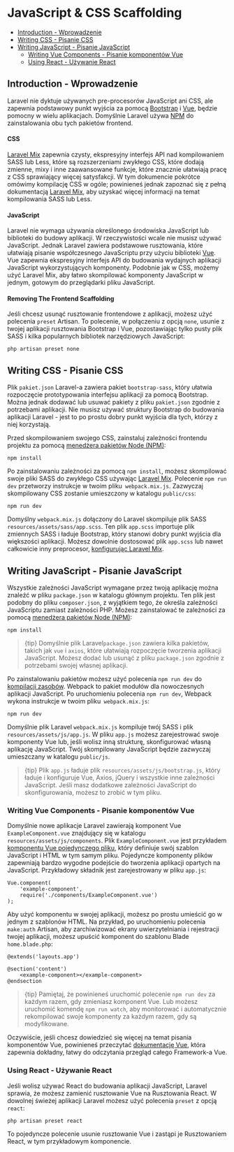 # JavaScript & CSS Scaffolding

- [Introduction - Wprowadzenie](#introduction)
- [Writing CSS - Pisanie CSS](#writing-css)
- [Writing JavaScript - Pisanie JavaScript](#writing-javascript)
    - [Writing Vue Components - Pisanie komponentów Vue](#writing-vue-components)
    - [Using React - Używanie React](#using-react)

<a name="introduction"></a>
## Introduction - Wprowadzenie

Laravel nie dyktuje używanych pre-procesorów JavaScript ani CSS, ale zapewnia podstawowy punkt wyjścia za pomocą [Bootstrap](https://getbootstrap.com/) i [Vue](https://vuejs.org), będzie pomocny w wielu aplikacjach. Domyślnie Laravel używa [NPM](https://www.npmjs.org) do zainstalowania obu tych pakietów frontend.

#### CSS

[Laravel Mix](/docs/{{version}}/mix) zapewnia czysty, ekspresyjny interfejs API nad kompilowaniem SASS lub Less, które są rozszerzeniami zwykłego CSS, które dodają zmienne, mixy i inne zaawansowane funkcje, które znacznie ułatwiają pracę z CSS sprawiający więcej satysfakcji. W tym dokumencie pokrótce omówimy kompilację CSS w ogóle; powinieneś jednak zapoznać się z pełną dokumentacją [Laravel Mix](/docs/{{version}}/mix), aby uzyskać więcej informacji na temat kompilowania SASS lub Less.

#### JavaScript

Laravel nie wymaga używania określonego środowiska JavaScript lub biblioteki do budowy aplikacji. W rzeczywistości wcale nie musisz używać JavaScript. Jednak Laravel zawiera podstawowe rusztowania, które ułatwiają pisanie współczesnego JavaScriptu przy użyciu biblioteki [Vue](https://vuejs.org). Vue zapewnia ekspresyjny interfejs API do budowania wydajnych aplikacji JavaScript wykorzystujących komponenty. Podobnie jak w CSS, możemy użyć Laravel Mix, aby łatwo skompilować komponenty JavaScript w jednym, gotowym do przeglądarki pliku JavaScript.

#### Removing The Frontend Scaffolding

Jeśli chcesz usunąć rusztowanie frontendowe z aplikacji, możesz użyć polecenia `preset` Artisan. To polecenie, w połączeniu z opcją `none`, usunie z twojej aplikacji rusztowania Bootstrap i Vue, pozostawiając tylko pusty plik SASS i kilka popularnych bibliotek narzędziowych JavaScript:

    php artisan preset none

<a name="writing-css"></a>
## Writing CSS  - Pisanie CSS

Plik `pakiet.json` Laravel-a zawiera pakiet `bootstrap-sass`, który ułatwia rozpoczęcie prototypowania interfejsu aplikacji za pomocą Bootstrap. Można jednak dodawać lub usuwać pakiety z pliku `pakiet.json` zgodnie z potrzebami aplikacji. Nie musisz używać struktury Bootstrap do budowania aplikacji Laravel - jest to po prostu dobry punkt wyjścia dla tych, którzy z niej korzystają.

Przed skompilowaniem swojego CSS, zainstaluj zależności frontendu projektu za pomocą [menedżera pakietów Node (NPM)](https://www.npmjs.org):

    npm install

Po zainstalowaniu zależności za pomocą `npm install`, możesz skompilować swoje pliki SASS do zwykłego CSS używając [Laravel Mix](/docs/{{version}}/mix#working-with-stylesheets). Polecenie `npm run dev` przetworzy instrukcje w twoim pliku` webpack.mix.js`. Zazwyczaj skompilowany CSS zostanie umieszczony w katalogu `public/css`:

    npm run dev

Domyślny `webpack.mix.js` dołączony do Laravel skompiluje plik SASS `resources/assets/sass/app.scss`. Ten plik `app.scss` importuje plik zmiennych SASS i ładuje Bootstrap, który stanowi dobry punkt wyjścia dla większości aplikacji. Możesz dowolnie dostosować plik `app.scss` lub nawet całkowicie inny preprocesor, [konfigurując Laravel Mix](/docs/{{version}}/mix).

<a name="writing-javascript"></a>
## Writing JavaScript  - Pisanie JavaScript

Wszystkie zależności JavaScript wymagane przez twoją aplikację można znaleźć w pliku `package.json` w katalogu głównym projektu. Ten plik jest podobny do pliku `composer.json`, z wyjątkiem tego, że określa zależności JavaScriptu zamiast zależności PHP. Możesz zainstalować te zależności za pomocą [menedżera pakietów Node (NPM)](https://www.npmjs.org):

    npm install

> {tip} Domyślnie plik Laravel`package.json` zawiera kilka pakietów, takich jak `vue` i `axios`, które ułatwiają rozpoczęcie tworzenia aplikacji JavaScript. Możesz dodać lub usunąć z pliku `package.json` zgodnie z potrzebami swojej własnej aplikacji.

Po zainstalowaniu pakietów możesz użyć polecenia `npm run dev` do [kompilacji zasobów](/docs/{{version}}/mix). Webpack to pakiet modułów dla nowoczesnych aplikacji JavaScript. Po uruchomieniu polecenia `npm run dev`, Webpack wykona instrukcje w twoim pliku` webpack.mix.js`:

    npm run dev

Domyślnie plik Laravel `webpack.mix.js` kompiluje twój SASS i plik `resources/assets/js/app.js`. W pliku `app.js` możesz zarejestrować swoje komponenty Vue lub, jeśli wolisz inną strukturę, skonfigurować własną aplikację JavaScript. Twój skompilowany JavaScript będzie zazwyczaj umieszczany w katalogu `public/js`.

> {tip} Plik `app.js` ładuje plik `resources/assets/js/bootstrap.js`, który ładuje i konfiguruje Vue, Axios, jQuery i wszystkie inne zależności JavaScript. Jeśli masz dodatkowe zależności JavaScript do skonfigurowania, możesz to zrobić w tym pliku.

<a name="writing-vue-components"></a>
### Writing Vue Components  - Pisanie komponentów Vue

Domyślnie nowe aplikacje Laravel zawierają komponent Vue `ExampleComponent.vue` znajdujący się w katalogu `resources/assets/js/components`. Plik `ExampleComponent.vue` jest przykładem [komponentu Vue pojedynczego pliku](https://vuejs.org/guide/single-file-components), który definiuje swój szablon JavaScript i HTML w tym samym pliku. Pojedyncze komponenty plików zapewniają bardzo wygodne podejście do tworzenia aplikacji opartych na JavaScript. Przykładowy składnik jest zarejestrowany w pliku `app.js`:

    Vue.component(
        'example-component',
        require('./components/ExampleComponent.vue')
    );

Aby użyć komponentu w swojej aplikacji, możesz po prostu umieścić go w jednym z szablonów HTML. Na przykład, po uruchomieniu polecenia `make:auth` Artisan, aby zarchiwizować ekrany uwierzytelniania i rejestracji twojej aplikacji, możesz upuścić komponent do szablonu Blade` home.blade.php`:

    @extends('layouts.app')

    @section('content')
        <example-component></example-component>
    @endsection

> {tip} Pamiętaj, że powinieneś uruchomić polecenie `npm run dev` za każdym razem, gdy zmieniasz komponent Vue. Lub możesz uruchomić komendę `npm run watch`, aby monitorować i automatycznie rekompilować swoje komponenty za każdym razem, gdy są modyfikowane.

Oczywiście, jeśli chcesz dowiedzieć się więcej na temat pisania komponentów Vue, powinieneś przeczytać [dokumentację Vue](https://vuejs.org/guide/), która zapewnia dokładny, łatwy do odczytania przegląd całego Framework-a Vue.

<a name="using-react"></a>
### Using React  - Używanie React

Jeśli wolisz używać React do budowania aplikacji JavaScript, Laravel sprawia, że możesz zamienić rusztowanie Vue na Rusztowania React. W dowolnej świeżej aplikacji Laravel możesz użyć polecenia `preset` z opcją` react`:

    php artisan preset react

To pojedyncze polecenie usunie rusztowanie Vue i zastąpi je Rusztowaniem React, w tym przykładowym komponencie.
